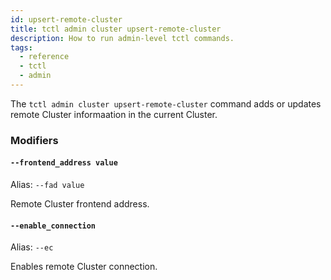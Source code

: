 ```yaml
---
id: upsert-remote-cluster
title: tctl admin cluster upsert-remote-cluster
description: How to run admin-level tctl commands.
tags:
  - reference
  - tctl
  - admin
---
```


The `tctl admin cluster upsert-remote-cluster` command adds or updates remote Cluster informaation in the current Cluster.

### Modifiers

#### `--frontend_address value`
Alias: `--fad value`

Remote Cluster frontend address.


#### `--enable_connection`
Alias: `--ec`

Enables remote Cluster connection.